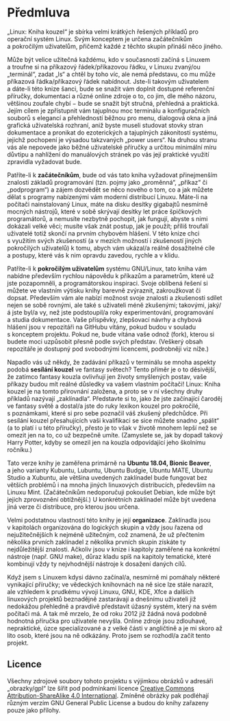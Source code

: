 <!--

Linux Kniha kouzel, předmluva
Copyright (c) 2019 Singularis <singularis@volny.cz>

Toto dílo je dílem svobodné kultury; můžete ho šířit a modifikovat pod
podmínkami licence Creative Commons Attribution-ShareAlike 4.0 International
vydané neziskovou organizací Creative Commons. Text licence je přiložený
k tomuto projektu nebo ho můžete najít na webové adrese:

https://creativecommons.org/licenses/by-sa/4.0/

-->

# Předmluva

„Linux: Kniha kouzel“ je sbírka velmi krátkých řešených příkladů pro operační systém Linux.
Svým konceptem je určena začátečníkům a pokročilým uživatelům, přičemž každé z těchto skupin
přináší něco jiného.

Může být velice užitečná každému, kdo v současnosti začíná s Linuxem
a troufne si na příkazový řádek/příkazovou řádku, v Linuxu zvaný/ou „terminál“, zadat „ls“
a chtěl by toho víc, ale nemá představu, co mu může příkazová řádka/příkazový řádek
nabídnout. Jste-li takovým uživatelem a dáte-li této knize šanci, bude se snažit vám
doplnit dostupné referenční příručky, dokumentaci a různé online zdroje o to, co jim,
dle mého názoru, většinou zoufale chybí − bude se snažit být stručná, přehledná a praktická.
Jejím cílem je zpřístupnit vám tajuplnou moc terminálu a konfiguračních souborů
s elegancí a přehledností běžnou pro menu, dialogová okna a jiná grafická uživatelská
rozhraní, aniž byste museli studovat stovky stran dokumentace a pronikat do ezoterických
a tajuplných zákonitostí systému, jejichž pochopení je výsadou takzvaných „power users“.
Na druhou stranu vás ale nepovede jako běžné uživatelské příručky a určitou minimální míru
důvtipu a nahlížení do manuálových stránek po vás její praktické využití zpravidla vyžadovat
bude.

Patříte-li k **začátečníkům**, bude od vás tato kniha vyžadovat přinejmenším znalosti základů
programování (tzn. pojmy jako „proměnná“, „příkaz“ či „podprogram“) a zájem dozvědět se
něco nového o tom, co a jak můžete dělat s programy nabízenými vám moderní distribucí Linuxu.
Máte-li na počítači nainstalovaný Linux, máte na disku desítky gigabajtů nesmírně mocných
nástrojů, které v sobě skrývají desítky let práce špičkových programátorů, a nemusíte
nezbytně pochopit, jak fungují, abyste s nimi dokázali velké věci; musíte však znát postup,
jak je použít; příliš troufalí uživatelé totiž skončí na prvním chybovém hlášení.
V této knize chci s využitím svých zkušeností (a v mezích možností i zkušeností
jiných pokročilých uživatelů) k tomu, abych vám ukázal/a reálně dosažitelné cíle a postupy,
které vás k nim opravdu zavedou, rychle a v klidu.

Patříte-li k **pokročilým uživatelům** systému GNU/Linux, tato kniha vám nabídne především
rychlou nápovědu k příkazům a parametrům, které už jste pozapomněli, a programátorskou
inspiraci. Svoje oblíbená řešení si můžete ve vlastním výtisku knihy barevně zvýraznit,
zakroužkovat či dopsat. Především vám ale nabízí možnost svoje znalosti a zkušenosti
sdílet nejen se sobě rovnými, ale také s uživateli méně zkušenými; takovými,
jaký/á jste byl/a vy, než jste podstoupil/a roky experimentování, programování
a studia dokumentace. Vaše příspěvky, zlepšovací návrhy a chybová hlášení jsou
v repozitáři na GitHubu vítány, pokud budou v souladu s konceptem projektu. Pokud ne,
bude vítána vaše odnož (fork), kterou si budete moci uzpůsobit přesně podle svých představ.
(Veškerý obsah repozitáře je dostupný pod svobodnými licencemi, podrobněji viz níže.)

Napadlo vás už někdy, že zadávání příkazů v terminálu se mnoha aspekty podobá
**sesílání kouzel** ve fantasy světech? Tento příměr je o to děsivější, že zatímco
fantasy kouzla ovlivňují jen životy smyšlených postav, vaše příkazy budou mít
reálné důsledky va vašem vlastním počítači! Linux: Kniha kouzel je na tomto přirovnání
založena, a proto se v ní všechny druhy příkladů nazývají „zaklínadla“.
Představte si to, jako že jste začínající čaroděj ve fantasy světě a dostal/a jste
do ruky lexikon kouzel pro pokročilé, s poznámkami, které si pro sebe poznačil váš
zkušený předchůdce. Při sesílání kouzel přesahujících vaši kvalifikaci se sice můžete snadno
„spálit“ (a to platí i u této příručky), přesto je to však v životě mnohem lepší
než se omezit jen na to, co už bezpečně umíte. (Zamyslete se, jak by dopadl
takový Harry Potter, kdyby se omezil jen na kouzla odpovídající jeho školnímu ročníku.)

Tato verze knihy je zaměřena primárně na **Ubuntu 18.04, Bionic Beaver**, a jeho varianty
Kubuntu, Lubuntu, Ubuntu Budgie, Ubuntu MATE, Ubuntu Studio a Xubuntu,
ale většina uvedených zaklínadel bude fungovat bez větších problémů i na mnoha jiných
linuxových distribucích, především na Linuxu Mint. (Začátečníkům nedoporučuji
pokoušet Debian, kde může být jejich zprovoznění obtížnější.) U konkrétních zaklínadel
může být uvedena jiná verze či distribuce, pro kterou jsou určena.

Velmi podstatnou vlastností této knihy je její **organizace**. Zaklínadla jsou
v kapitolách organizována do logických skupin a vždy jsou řazena od nejužitečnějších
k nejméně užitečným, což znamená, že už přečtením několika prvních zaklínadel
z několika prvních skupin získáte ty nejdůležitější znalosti. Ačkoliv jsou v knize
i kapitoly zaměřené na konkrétní nástroje (např. GNU make), důraz kladu
spíš na kapitoly tematické, které kombinují vždy ty nejvhodnější nástroje
k dosažení daných cílů.

Když jsem s Linuxem kdysi dávno začínal/a, nesmírně mi pomáhaly některé vynikající příručky;
ve vědeckých knihovnách na ně sice lze stále narazit, ale vzhledem k prudkému vývoji Linuxu,
GNU, KDE, Xfce a dalších linuxových projektů beznadějně zastarávají a dnešnímu uživateli
již nedokážou přehledně a pravdivě představit úžasný systém, který na svém počítači má.
A tak mě mrzelo, že od roku 2012 již žádná nová podobně hodnotná příručka pro uživatele
nevyšla. Online zdroje jsou zdlouhavé, nepraktické, úzce specializované a z velké části
v angličtině a je mi skoro až líto osob, které jsou na ně odkázány.
Proto jsem se rozhodl/a začít tento projekt.

## Licence

Všechny zdrojové soubory tohoto projektu s výjimkou obrázků v adresáři
„obrazky/gpl“ lze šířit pod podmínkami licence
[Creative Commons Attribution-ShareAlike 4.0 International](https://creativecommons.org/licenses/by-sa/4.0/).
Zmíněné obrázky pak podléhají různým verzím GNU General Public License
a budou do knihy zařazeny pouze jako přílohy.

<!--
- kouzla
- záhady
- autorita
- „zahrávat si s příkazy, kterým nerozumí“

Stejně jako uživatelské příručky si klade za cíl ukázat začátečníkům, jaké možnosti jim jejich operační systém nabízí, a stejně jako referenční příručka jim má kvalitní organizací pomoci najít a použít funkce, které budou potřebovat.

Netušíte-li například jak naplánovat vyskakovací oznámení na dnešních 15.30, jak začít
psát v Markdownu, jak zmenšit všechny svoje obrázky nebo jak otočit svoje oblíbené video
o 180° (popř. jak ho pustit pozpátku nebo s ním dělat jiné hlouposti), je toto kniha pro vás.

-->
